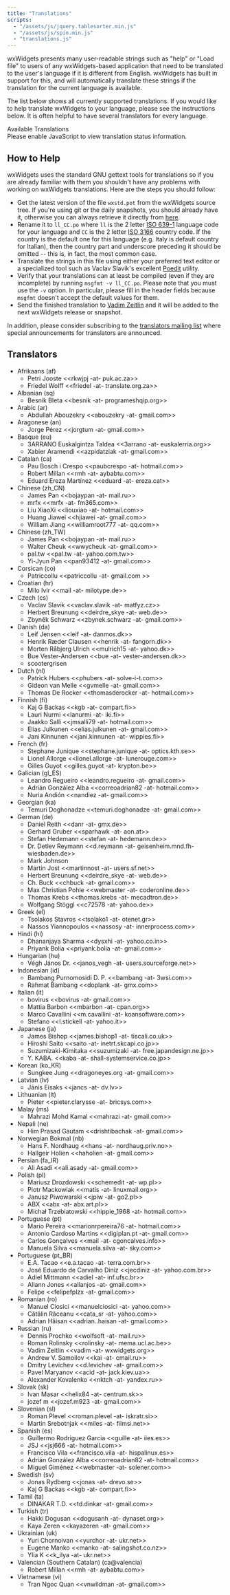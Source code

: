```yaml
---
title: "Translations"
scripts:
  - "/assets/js/jquery.tablesorter.min.js"
  - "/assets/js/spin.min.js"
  - "translations.js"
---
```


wxWidgets presents many user-readable strings such as "help" or "Load file" to
users of any wxWidgets-based application that need to be translated to the
user's language if it is different from English. wxWidgets has built in support
for this, and will automatically translate these strings if the translation for
the current language is available.

The list below shows all currently supported translations. If you would like to
help translate wxWidgets to your language, please see the instructions below.
It is often helpful to have several translators for every language.

<div class="card border-primary my-4">
  <div class="card-header bg-primary text-light">Available Translations</div>
  <div class="card-body">
    <div id="translation_loading" class="text-center my-5" style="display: none;">
      <p style="padding-top: 6em;">Loading Translations...</p>
    </div>
    <div id="translation_caption" style="display: none;">
      <p>
        Translation status of all languages supported by wxWidgets. This table
        can be sorted by language or by status by clicking the appropriate
        header.
      </p>
      <p>Last Updated: <span id="stats_updated_date">Unknown</span></p>
      <p class="text-center">
        <span class="badge badge-success">Complete</span>
        <span class="badge badge-warning">Fuzzy</span>
      </p>
    </div>
    <noscript>Please enable JavaScript to view translation status information.</noscript>
  </div>
  <table id="translations" class="table table-hover" style="display: none;">
    <thead><tr>
      <th style="cursor: pointer;">Language</th>
      <th style="cursor: pointer;" colspan="2">Status</th>
    </tr></thead>
    <tbody></tbody>
  </table>
</div>

## How to Help

wxWidgets uses the standard GNU gettext tools for translations so if you are
already familiar with them you shouldn't have any problems with working on
wxWidgets translations. Here are the steps you should follow:

* Get the latest version of the file `wxstd.pot` from the wxWidgets source
  tree. If you're using git or the daily snapshots, you should already have it,
  otherwise you can always retrieve it directly from [here][1].
* Rename it to `ll_CC.po` where `ll` is the 2 letter [ISO 639-1][2] language
  code for your language and `CC` is the 2 letter [ISO 3166][3] country code.
  If the country is the default one for this language (e.g. Italy is default
  country for Italian), then the country part and underscore preceding it
  should be omitted -- this is, in fact, the most common case.
* Translate the strings in this file using either your preferred text editor or
  a specialized tool such as Vaclav Slavik's excellent [Poedit][4] utility.
* Verify that your translations can at least be compiled (even if they are
  incomplete) by running `msgfmt -v ll_CC.po`. Please note that you must use
  the `-v` option. In particular, please fill in the header fields because
  `msgfmt` doesn't accept the default values for them.
* Send the finished translation to [Vadim Zeitlin][5] and it will be added to
  the next wxWidgets release or snapshot.

In addition, please consider subscribing to the [translators mailing list][6]
where special announcements for translators are announced.

[1]: https://raw.githubusercontent.com/wxWidgets/wxWidgets/master/locale/wxstd.pot
[2]: http://www.loc.gov/standards/iso639-2/php/English_list.php
[3]: http://www.iso.org/iso/prods-services/iso3166ma/02iso-3166-code-lists/country_names_and_code_elements
[4]: http://www.poedit.net/
[5]: mailto:vadim@wxwidgets.org
[6]: /support/mailing-lists/

## Translators

* Afrikaans (af)
  * Petri Jooste <<rkwjpj -at- puk.ac.za>>
  * Friedel Wolff <<friedel -at- translate.org.za>>
* Albanian (sq)
  * Besnik Bleta <<besnik -at- programeshqip.org>>
* Arabic (ar)
  * Abdullah Abouzekry <<abouzekry -at- gmail.com>>
* Aragonese (an)
  * Jorge Pérez <<jorgtum -at- gmail.com>>
* Basque (eu)
  * 3ARRANO Euskalgintza Taldea <<3arrano -at- euskalerria.org>>
  * Xabier Aramendi <<azpidatziak -at- gmail.com>>
* Catalan (ca)
  * Pau Bosch i Crespo <<paubcrespo -at- hotmail.com>>
  * Robert Millan <<rmh -at- aybabtu.com>>
  * Eduard Ereza Martínez <<eduard -at- ereza.cat>>
* Chinese (zh_CN)
  * James Pan <<bojaypan -at- mail.ru>>
  * mrfx <<mrfx -at- fm365.com>>
  * Liu XiaoXi <<liouxiao -at- hotmail.com>>
  * Huang Jiawei <<hjiawei -at- gmail.com>>
  * William Jiang <<williamroot777 -at- qq.com>>
* Chinese (zh_TW)
  * James Pan <<bojaypan -at- mail.ru>>
  * Walter Cheuk <<wwycheuk -at- gmail.com>>
  * pal.tw <<pal.tw -at- yahoo.com.tw>>
  * Yi-Jyun Pan <<pan93412 -at- gmail.com>>
* Corsican (co)
  * Patriccollu <<patriccollu -at- gmail.com >>
* Croatian (hr)
  * Milo Ivir <<mail -at- milotype.de>>
* Czech (cs)
  * Vaclav Slavik <<vaclav.slavik -at- matfyz.cz>>
  * Herbert Breunung <<deirdre_skye -at- web.de>>
  * Zbyněk Schwarz <<zbynek.schwarz -at- gmail.com>>
* Danish (da)
  * Leif Jensen <<leif -at- danmos.dk>>
  * Henrik Ræder Clausen <<henrik -at- fangorn.dk>>
  * Morten Råbjerg Ulrich <<mulrich15 -at- yahoo.dk>>
  * Bue Vester-Andersen <<bue -at- vester-andersen.dk>>
  * scootergrisen
* Dutch (nl)
  * Patrick Hubers <<phubers -at- solve-i-t.com>>
  * Gideon van Melle <<gvmelle -at- gmail.com>>
  * Thomas De Rocker <<thomasderocker -at- hotmail.com>>
* Finnish (fi)
  * Kaj G Backas <<kgb -at- compart.fi>>
  * Lauri Nurmi <<lanurmi -at- iki.fi>>
  * Jaakko Salli <<jmsalli79 -at- hotmail.com>>
  * Elias Julkunen <<elias.julkunen -at- gmail.com>>
  * Jani Kinnunen <<jani.kinnunen -at- wippies.fi>>
* French (fr)
  * Stephane Junique <<stephane.junique -at- optics.kth.se>>
  * Lionel Allorge <<lionel.allorge -at- lunerouge.com>>
  * Gilles Guyot <<gilles.guyot -at- krypton.be>>
* Galician (gl_ES)
  * Leandro Regueiro <<leandro.regueiro -at- gmail.com>>
  * Adrián González Alba <<correoadrian82 -at- hotmail.com>>
  * Nuria Andión <<nandiez -at- gmail.com>>
* Georgian (ka)
  * Temuri Doghonadze <<temuri.doghonadze -at- gmail.com>>
* German (de)
  * Daniel Reith <<danr -at- gmx.de>>
  * Gerhard Gruber <<sparhawk -at- aon.at>>
  * Stefan Hedemann <<stefan -at- hedemann.de>>
  * Dr. Detlev Reymann <<d.reymann -at- geisenheim.mnd.fh-wiesbaden.de>>
  * Mark Johnson
  * Martin Jost <<martinnost -at- users.sf.net>>
  * Herbert Breunung <<deirdre_skye -at- web.de>>
  * Ch. Buck <<chbuck -at- gmail.com>>
  * Max Christian Pohle <<webmaster -at- coderonline.de>>
  * Thomas Krebs <<thomas.krebs -at- mecadtron.de>>
  * Wolfgang Stöggl <<c72578 -at- yahoo.de>>
* Greek (el)
  * Tsolakos Stavros <<tsolako1 -at- otenet.gr>>
  * Nassos Yiannopoulos <<nassosy -at- innerprocess.com>>
* Hindi (hi)
  * Dhananjaya Sharma <<dysxhi -at- yahoo.co.in>>
  * Priyank Bolia <<priyank.bolia -at- gmail.com>>
* Hungarian (hu)
  * Végh János Dr. <<janos_vegh -at- users.sourceforge.net>>
* Indonesian (id)
  * Bambang Purnomosidi D. P. <<bambang -at- 3wsi.com>>
  * Rahmat Bambang <<doplank -at- gmx.com>>
* Italian (it)
  * bovirus <<bovirus -at- gmail.com>>
  * Mattia Barbon <<mbarbon -at- cpan.org>>
  * Marco Cavallini <<m.cavallini -at- koansoftware.com>>
  * Stefano <<l.stickell -at- yahoo.it>>
* Japanese (ja)
  * James Bishop <<james.bishop1 -at- tiscali.co.uk>>
  * Hiroshi Saito <<saito -at- inetrt.skcapi.co.jp>>
  * Suzumizaki-Kimitaka <<suzumizaki -at- free.japandesign.ne.jp>>
  * Y. KABA. <<kaba -at- shall-systemservice.co.jp>>
* Korean (ko_KR)
  * Sungkee Jung <<dragoneyes.org -at- gmail.com>>
* Latvian (lv)
  * Jānis Eisaks <<jancs -at- dv.lv>>
* Lithuanian (lt)
  * Pieter <<pieter.clarysse -at- bricsys.com>>
* Malay (ms)
  * Mahrazi Mohd Kamal <<mahrazi -at- gmail.com>>
* Nepali (ne)
  * Him Prasad Gautam <<drishtibachak -at- gmail.com>>
* Norwegian Bokmal (nb)
  * Hans F. Nordhaug <<hans -at- nordhaug.priv.no>>
  * Hallgeir Holien <<haholien -at- gmail.com>>
* Persian (fa_IR)
  * Ali Asadi <<ali.asady -at- gmail.com>>
* Polish (pl)
  * Mariusz Drozdowski <<schemedit -at- wp.pl>>
  * Piotr Mackowiak <<matis -at- linuxmail.org>>
  * Janusz Piwowarski <<jpiw -at- go2.pl>>
  * ABX <<abx -at- abx.art.pl>>
  * Michał Trzebiatowski <<hippie_1968 -at- hotmail.com>>
* Portuguese (pt)
  * Mario Pereira <<marionrpereira76 -at- hotmail.com>>
  * Antonio Cardoso Martins <<digiplan.pt -at- gmail.com>>
  * Carlos Gonçalves <<mail -at- cgoncalves.info>>
  * Manuela Silva <<manuela.silva -at- sky.com>>
* Portuguese (pt_BR)
  * E.A. Tacao <<e.a.tacao -at- terra.com.br>>
  * José Eduardo de Carvalho Diniz <<jecdiniz -at- yahoo.com.br>>
  * Adiel Mittmann <<adiel -at- inf.ufsc.br>>
  * Allann Jones <<allanjos -at- gmail.com>>
  * Felipe <<felipefplzx -at- gmail.com>>
* Romanian (ro)
  * Manuel Ciosici <<manuelciosici -at- yahoo.com>>
  * Cătălin Răceanu <<cata_sr -at- yahoo.com>>
  * Adrian Hăisan <<adrian..haisan -at- gmail.com>>
* Russian (ru)
  * Dennis Prochko <<wolfsoft -at- mail.ru>>
  * Roman Rolinsky <<rolinsky -at- mema.ucl.ac.be>>
  * Vadim Zeitlin <<vadim -at- wxwidgets.org>>
  * Andrew V. Samoilov <<kai -at- cmail.ru>>
  * Dmitry Levichev <<d.levichev -at- gmail.com>>
  * Pavel Maryanov <<acid -at- jack.kiev.ua>>
  * Alexander Kovalenko <<nktch -at- yandex.ru>>
* Slovak (sk)
  * Ivan Masar <<helix84 -at- centrum.sk>>
  * jozef m <<jozef.m923 -at- gmail.com>>
* Slovenian (sl)
  * Roman Plevel <<roman.plevel -at- iskratr.si>>
  * Martin Srebotnjak <<miles -at- filmsi.net>>
* Spanish (es)
  * Guillermo Rodriguez Garcia <<guille -at- iies.es>>
  * JSJ <<jsj666 -at- hotmail.com>>
  * Francisco Vila <<francisco.vila -at- hispalinux.es>>
  * Adrián González Alba <<correoadrian82 -at- hotmail.com>>
  * Miguel Giménez <<webmaster -at- solener.com>>
* Swedish (sv)
  * Jonas Rydberg <<jonas -at- drevo.se>>
  * Kaj G Backas <<kgb -at- compart.fi>>
* Tamil (ta)
  * DINAKAR T.D. <<td.dinkar -at- gmail.com>>
* Turkish (tr)
  * Hakki Dogusan <<dogusanh -at- dynaset.org>>
  * Kaya Zeren <<kayazeren -at- gmail.com>>
* Ukrainian (uk)
  * Yuri Chornoivan <<yurchor -at- ukr.net>>
  * Eugene Manko <<manko -at- salingshot.co.nz>>
  * Ylia K <<k_ilya -at- ukr.net>>
* Valencian (Southern Catalan) (ca@valencia)
  * Robert Millan <<rmh -at- aybabtu.com>>
* Vietnamese (vi)
  * Tran Ngoc Quan <<vnwildman -at- gmail.com>>
